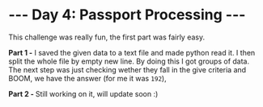 #  --- Day 4: Passport Processing ---

This challenge was really fun, the first part was fairly easy. 

<b>Part 1 -</b>
I saved the given data to a text file and made python read it. I then split the whole file by empty new line. By doing this I got groups of data. 
The next step was just checking wether they fall in the give criteria and BOOM, we have the answer (for me it was `192`),

<b>Part 2 - </b>
Still working on it, will update soon :)

